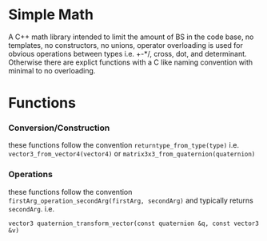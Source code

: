 # Simple Math
A C++ math library intended to limit the amount of BS in the code base, no templates, no constructors, no unions, operator overloading is used for obvious operations between types i.e. +-*/, cross, dot, and determinant. Otherwise there are explict functions with a C like naming convention with minimal to no overloading.

# Functions
### Conversion/Construction
these functions follow the convention `returntype_from_type(type)` i.e. `vector3_from_vector4(vector4)` or `matrix3x3_from_quaternion(quaternion)`

### Operations
these functions follow the convention `firstArg_operation_secondArg(firstArg, secondArg)` and typically returns `secondArg`. i.e. 
```
vector3 quaternion_transform_vector(const quaternion &q, const vector3 &v)
```
